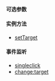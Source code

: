 #### 可选参数

#### 实例方法

- <a href="../../openlayers/map/methods/setTarget.html" target="_blank">setTarget</a>

#### 事件监听

- <a href="openlayers/map/fires/singleclick.html" target="_blank">singleclick</a>
- <a href="openlayers/map/methods/setTarget.html" target="_blank">change:target</a>